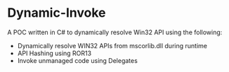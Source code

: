 # Dynamic-Invoke

A POC written in C# to dynamically resolve Win32 API using the following:

- Dynamically resolve WIN32 APIs from mscorlib.dll during runtime
- API Hashing using ROR13
- Invoke unmanaged code using Delegates
